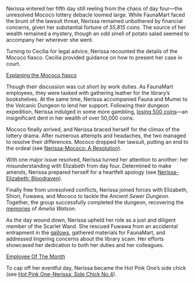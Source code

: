Nerissa entered her fifth day still reeling from the chaos of day four—the unresolved Mococo lottery debacle loomed large. While FaunaMart faced the brunt of the lawsuit threat, Nerissa remained unbothered by financial concerns, given her substantial fortune of *55,815 coins*. The source of her wealth remained a mystery, though an odd smell of potato salad seemed to accompany her wherever she went.

Turning to Cecilia for legal advice, Nerissa recounted the details of the Mococo fiasco. Cecilia provided guidance on how to present her case in court.

[Explaning the Mococo fiasco](#embed:https://www.youtube.com/live/iy0fMrzhwOY?t=1124)

Though their discussion was cut short by work duties. As FaunaMart employees, they were tasked with gathering leather for the library’s bookshelves. At the same time, Nerissa accompanied Fauna and Mumei to the Volcanic Dungeon to lend her support. Following their dungeon expedition, Nerissa indulged in some more gambling, [losing 500 coins](https://www.youtube.com/live/iy0fMrzhwOY?feature=shared\&t=6495)—an insignificant dent in her wealth of over 50,000 coins.

Mococo finally arrived, and Nerissa braced herself for the climax of the lottery drama. After numerous attempts and headaches, the two managed to resolve their differences. Mococo dropped her lawsuit, putting an end to the ordeal (see [Nerissa-Mococo: A Resolution](#edge:mococo-nerissa)).

With one major issue resolved, Nerissa turned her attention to another: her misunderstanding with Elizabeth from day four. Determined to make amends, Nerissa prepared herself for a heartfelt apology (see [Nerissa-Elizabeth: Bloodraven](#edge:liz-nerissa)).

Finally free from unresolved conflicts, Nerissa joined forces with Elizabeth, Shiori, Fuwawa, and Mococo to tackle the *Ancient Sewer Dungeon*. Together, the group successfully completed the dungeon, recovering the [memories](https://www.youtube.com/live/Lv6_Xl1u_Ss?feature=shared\&t=5390) of *Amelia Watson*.

As the day wound down, Nerissa upheld her role as a just and diligent member of the Scarlet Wand. She rescued Fuwawa from an accidental entrapment in the [gallows](https://www.youtube.com/live/Lv6_Xl1u_Ss?feature=shared\&t=7252), gathered materials for FaunaMart, and addressed lingering concerns about the library scam. Her efforts showcased her dedication to both her duties and her colleagues.

[Employee Of The Month](#embed:https://www.youtube.com/live/Lv6_Xl1u_Ss?t=8914)

To cap off her eventful day, Nerissa became the Hot Pink One’s side chick (see [Hot Pink One-Nerissa: Side Chick No.4](#edge:irys-nerissa)).
